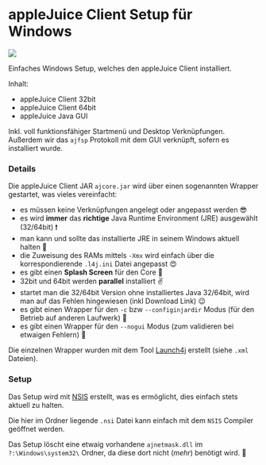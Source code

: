 # appleJuice Client Setup für Windows

![](https://github.com/applejuicenet/setup/workflows/release/badge.svg)

Einfaches Windows Setup, welches den appleJuice Client installiert.

Inhalt:
- appleJuice Client 32bit
- appleJuice Client 64bit
- appleJuice Java GUI

Inkl. voll funktionsfähiger Startmenü und Desktop Verknüpfungen.
Außerdem wir das `ajfsp` Protokoll mit dem GUI verknüpft, sofern es installiert wurde.

### Details

Die appleJuice Client JAR `ajcore.jar` wird über einen sogenannten Wrapper gestartet, was vieles vereinfacht:

- es müssen keine Verknüpfungen angelegt oder angepasst werden :sunglasses:
- es wird **immer** das **richtige** Java Runtime Environment (JRE) ausgewählt (32/64bit) :exclamation:
- man kann und sollte das installierte JRE in seinem Windows aktuell halten :dizzy:
- die Zuweisung des RAMs mittels `-Xmx` wird einfach über die korrespondierende `.l4j.ini` Datei angepasst :heart_eyes:
- es gibt einen **Splash Screen** für den Core :rocket: 
- 32bit und 64bit werden **parallel** installiert :v:
- startet man die 32/64bit Version ohne installiertes Java 32/64bit, wird man auf das Fehlen hingewiesen (inkl Download Link) :wink:
- es gibt einen Wrapper für den `-c` bzw `--configinjardir` Modus (für den Betrieb auf anderen Laufwerk) :floppy_disk:
- es gibt einen Wrapper für den `--nogui` Modus (zum validieren bei etwaigen Fehlern) :bug:

Die einzelnen Wrapper wurden mit dem Tool [Launch4j](http://launch4j.sourceforge.net) erstellt (siehe `.xml` Dateien).

### Setup

Das Setup wird mit [NSIS](https://nsis.sourceforge.io/Main_Page) erstellt, was es ermöglicht, dies einfach stets aktuell zu halten.
 
Die hier im Ordner liegende `.nsi` Datei kann einfach mit dem `NSIS` Compiler geöffnet werden.

Das Setup löscht eine etwaig vorhandene `ajnetmask.dll` im `?:\Windows\system32\` Ordner, da diese dort nicht (_mehr_) benötigt wird. :put_litter_in_its_place: 
